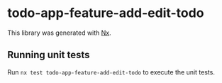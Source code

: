 # todo-app-feature-add-edit-todo

This library was generated with [Nx](https://nx.dev).

## Running unit tests

Run `nx test todo-app-feature-add-edit-todo` to execute the unit tests.
